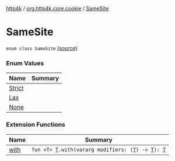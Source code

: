 [http4k](../../index.md) / [org.http4k.core.cookie](../index.md) / [SameSite](./index.md)

# SameSite

`enum class SameSite` [(source)](https://github.com/http4k/http4k/blob/master/http4k-core/src/main/kotlin/org/http4k/core/cookie/Cookie.kt#L95)

### Enum Values

| Name | Summary |
|---|---|
| [Strict](-strict.md) |  |
| [Lax](-lax.md) |  |
| [None](-none.md) |  |

### Extension Functions

| Name | Summary |
|---|---|
| [with](../../org.http4k.core/with.md) | `fun <T> `[`T`](../../org.http4k.core/with.md#T)`.with(vararg modifiers: (`[`T`](../../org.http4k.core/with.md#T)`) -> `[`T`](../../org.http4k.core/with.md#T)`): `[`T`](../../org.http4k.core/with.md#T) |
